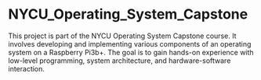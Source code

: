 # NYCU_Operating_System_Capstone

This project is part of the NYCU Operating System Capstone course. It involves developing and implementing various components of an operating system on a Raspberry Pi3b+. The goal is to gain hands-on experience with low-level programming, system architecture, and hardware-software interaction.